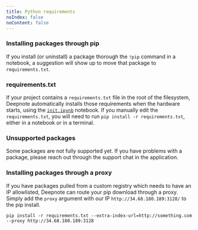 ```yaml
---
title: Python requirements
noIndex: false
noContent: false
---
```


### Installing packages through pip

If you install (or uninstall) a package thorough the `!pip` command in a notebook, a suggestion will show up to move that package to `requirements.txt`.

### requirements.txt

If your project contains a `requirements.txt` file in the root of the filesystem, Deepnote automatically installs those requirements when the hardware starts, using the [`init.ipynb`](/docs/project-initialization) notebook. If you manually edit the `requirements.txt`, you will need to run `pip install -r requirements.txt`, either in a notebook or in a terminal.

### Unsupported packages

Some packages are not fully supported yet. If you have problems with a package, please reach out through the support chat in the application.

### Installing packages through a proxy

If you have packages pulled from a custom registry which needs to have an IP allowlisted, Deepnote can route your pip download through a proxy. Simply add the `proxy` argument with our IP `http://34.68.180.189:3128/` to the pip install.

```
pip install -r requirements.txt --extra-index-url=http://something.com --proxy http://34.68.180.189:3128
```
